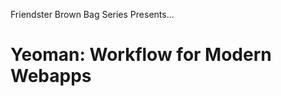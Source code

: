 Friendster Brown Bag Series Presents...

Yeoman: Workflow for Modern Webapps
==========================================
